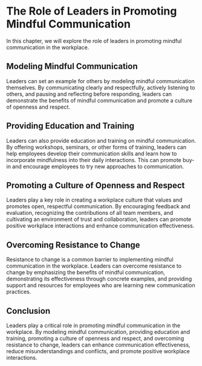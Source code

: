 The Role of Leaders in Promoting Mindful Communication
==================================================================================================================

In this chapter, we will explore the role of leaders in promoting mindful communication in the workplace.

Modeling Mindful Communication
------------------------------

Leaders can set an example for others by modeling mindful communication themselves. By communicating clearly and respectfully, actively listening to others, and pausing and reflecting before responding, leaders can demonstrate the benefits of mindful communication and promote a culture of openness and respect.

Providing Education and Training
--------------------------------

Leaders can also provide education and training on mindful communication. By offering workshops, seminars, or other forms of training, leaders can help employees develop their communication skills and learn how to incorporate mindfulness into their daily interactions. This can promote buy-in and encourage employees to try new approaches to communication.

Promoting a Culture of Openness and Respect
-------------------------------------------

Leaders play a key role in creating a workplace culture that values and promotes open, respectful communication. By encouraging feedback and evaluation, recognizing the contributions of all team members, and cultivating an environment of trust and collaboration, leaders can promote positive workplace interactions and enhance communication effectiveness.

Overcoming Resistance to Change
-------------------------------

Resistance to change is a common barrier to implementing mindful communication in the workplace. Leaders can overcome resistance to change by emphasizing the benefits of mindful communication, demonstrating its effectiveness through concrete examples, and providing support and resources for employees who are learning new communication practices.

Conclusion
----------

Leaders play a critical role in promoting mindful communication in the workplace. By modeling mindful communication, providing education and training, promoting a culture of openness and respect, and overcoming resistance to change, leaders can enhance communication effectiveness, reduce misunderstandings and conflicts, and promote positive workplace interactions.
